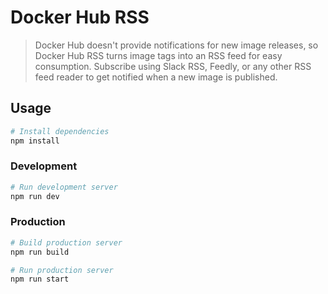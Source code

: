 # Docker Hub RSS

> Docker Hub doesn't provide notifications for new image releases, so Docker Hub RSS turns image tags into an RSS feed for easy consumption. Subscribe using Slack RSS, Feedly, or any other RSS feed reader to get notified when a new image is published.

## Usage

```bash
# Install dependencies
npm install
```

### Development

```bash
# Run development server
npm run dev
```

### Production

```bash
# Build production server
npm run build

# Run production server
npm run start
```
